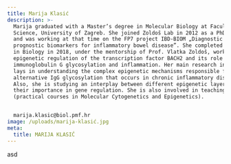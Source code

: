 ```yaml
---
title: Marija Klasić
description: >-
  Marija graduated with a Master’s degree in Molecular Biology at Faculty of
  Science, University of Zagreb. She joined Zoldoš Lab in 2012 as a PhD student
  and was working at that time on the FP7 project IBD-BIOM „Diagnostic and
  prognostic biomarkers for inflammatory bowel disease”. She completed her PhD
  in Biology in 2018, under the mentorship of Prof. Vlatka Zoldoš, working on
  epigenetic regulation of the transcription factor BACH2 and its role in
  immunoglobulin G glycosylation and inflammation. Her main research interest
  lays in understanding the complex epigenetic mechanisms responsible for
  alternative IgG glycosylation that occurs in chronic inflammatory diseases.
  Also, she is studying an interplay between different epigenetic layers and
  their importance in gene regulation. She is also involved in teaching
  (practical courses in Molecular Cytogenetics and Epigenetics).


  marija.klasic@biol.pmf.hr
image: /uploads/marija-klasić.jpg
meta:
  title: MARIJA KLASIĆ
---
```

asd